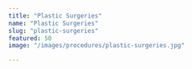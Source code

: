 ```yaml
---
title: "Plastic Surgeries"
name: "Plastic Surgeries"
slug: "plastic-surgeries"
featured: 50
image: "/images/procedures/plastic-surgeries.jpg"

---
```

